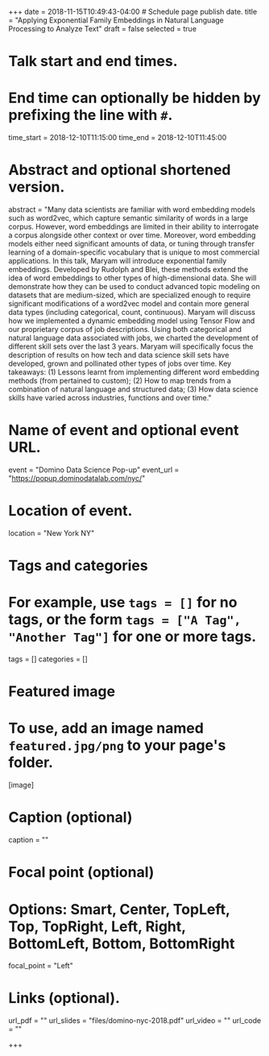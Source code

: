 +++
date = 2018-11-15T10:49:43-04:00 # Schedule page publish date.
title = "Applying Exponential Family Embeddings in Natural Language Processing to Analyze Text"
draft = false
selected = true

# Talk start and end times.
#   End time can optionally be hidden by prefixing the line with `#`.
time_start = 2018-12-10T11:15:00
time_end = 2018-12-10T11:45:00

# Abstract and optional shortened version.
abstract = "Many data scientists are familiar with word embedding models such as word2vec, which capture semantic similarity of words in a large corpus. However, word embeddings are limited in their ability to interrogate a corpus alongside other context or over time. Moreover, word embedding models either need significant amounts of data, or tuning through transfer learning of a domain-specific vocabulary that is unique to most commercial applications. In this talk, Maryam will introduce exponential family embeddings. Developed by Rudolph and Blei, these methods extend the idea of word embeddings to other types of high-dimensional data. She will demonstrate how they can be used to conduct advanced topic modeling on datasets that are medium-sized, which are specialized enough to require significant modifications of a word2vec model and contain more general data types (including categorical, count, continuous). Maryam will discuss how we implemented a dynamic embedding model using Tensor Flow and our proprietary corpus of job descriptions. Using both categorical and natural language data associated with jobs, we charted the development of different skill sets over the last 3 years. Maryam will specifically focus the description of results on how tech and data science skill sets have developed, grown and pollinated other types of jobs over time. Key takeaways: (1) Lessons learnt from implementing different word embedding methods (from pertained to custom); (2) How to map trends from a combination of natural language and structured data; (3) How data science skills have varied across industries, functions and over time."

# Name of event and optional event URL.
event = "Domino Data Science Pop-up"
event_url = "https://popup.dominodatalab.com/nyc/"

# Location of event.
location = "New York NY"

# Tags and categories
# For example, use `tags = []` for no tags, or the form `tags = ["A Tag", "Another Tag"]` for one or more tags.
tags = []
categories = []

# Featured image
# To use, add an image named `featured.jpg/png` to your page's folder. 
[image]
  # Caption (optional)
  caption = ""

  # Focal point (optional)
  # Options: Smart, Center, TopLeft, Top, TopRight, Left, Right, BottomLeft, Bottom, BottomRight
  focal_point = "Left"
  
# Links (optional).
url_pdf = ""
url_slides = "files/domino-nyc-2018.pdf"
url_video = ""
url_code = ""

+++